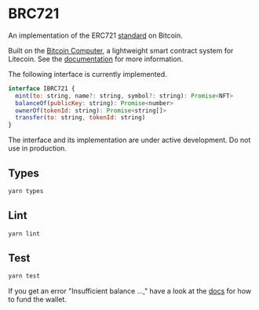 # BRC721

An implementation of the ERC721 [standard](https://eips.ethereum.org/EIPS/eip-721) on Bitcoin.

Built on the [Bitcoin Computer](http://bitcoincomputer.io/), a lightweight smart contract system for Litecoin. See the [documentation](https://docs.bitcoincomputer.io/advanced-examples/fungible-token/) for more information.

The following interface is currently implemented.

```js
interface IBRC721 {
  mint(to: string, name?: string, symbol?: string): Promise<NFT>
  balanceOf(publicKey: string): Promise<number>
  ownerOf(tokenId: string): Promise<string[]>
  transfer(to: string, tokenId: string)
}
```

The interface and its implementation are under active development. Do not use in production.

## Types

```js
yarn types
```

## Lint

```js
yarn lint
```

## Test

```js
yarn test
```

If you get an error "Insufficient balance ...," have a look at the [docs](https://docs.bitcoincomputer.io/troubleshoot/) for how to fund the wallet.
